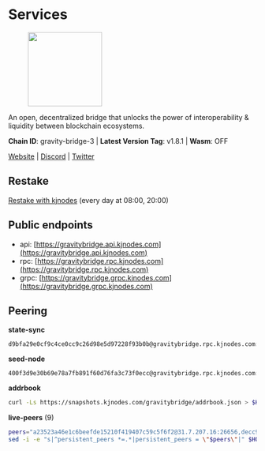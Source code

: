 # Services

<figure><img src="https://raw.githubusercontent.com/kj89/testnet_manuals/main/pingpub/logos/gravitybridge.png" width="150" alt=""><figcaption></figcaption></figure>

An open, decentralized bridge that unlocks the power of  interoperability & liquidity between blockchain ecosystems.

**Chain ID**: gravity-bridge-3 | **Latest Version Tag**: v1.8.1 | **Wasm**: OFF

[Website](https://www.gravitybridge.net) | [Discord](https://discord.gg/ARV8dTSjAk) | [Twitter](https://twitter.com/gravity_bridge)

## Restake

[Restake with kjnodes](https://restake.app/gravitybridge/gravityvaloper1nw3uavthnjwsgrrjzav2wdg9m0pw7k4fc7hvlz) (every day at 08:00, 20:00)
## Public endpoints

* api: [https://gravitybridge.api.kjnodes.com](https://gravitybridge.api.kjnodes.com)
* rpc: [https://gravitybridge.rpc.kjnodes.com](https://gravitybridge.rpc.kjnodes.com)
* grpc: [https://gravitybridge.grpc.kjnodes.com](https://gravitybridge.grpc.kjnodes.com)

## Peering

**state-sync**

```text
d9bfa29e0cf9c4ce0cc9c26d98e5d97228f93b0b@gravitybridge.rpc.kjnodes.com:26656
```

**seed-node**

```text
400f3d9e30b69e78a7fb891f60d76fa3c73f0ecc@gravitybridge.rpc.kjnodes.com:26659
```

**addrbook**
```bash
curl -Ls https://snapshots.kjnodes.com/gravitybridge/addrbook.json > $HOME/.gravity/config/addrbook.json
```

**live-peers** (9)
```bash
peers="a23523a46e1c6beefde15210f419407c59c5f6f2@31.7.207.16:26656,decc9e5b4f785a5b0b2cb6c0fe5b341ebc5d7211@136.244.112.224:26656,35aa2649d5986e9ae3aac47b5b629004c8be1748@95.217.225.212:26656,2b2548493c4653d9c4388e9cd24b670a3cfbd564@185.16.39.3:18656,d9bfa29e0cf9c4ce0cc9c26d98e5d97228f93b0b@65.109.88.38:26656,8bc91ffabd860b6b54766ac3788d7c284e45b964@174.138.30.240:26656,32ec6bad2b67212d2cde5e01554cd2d22940ce03@142.132.154.176:26656,c189b7217b037e50b3456440963f91d027a4df5a@65.108.199.222:26656,ef05d5aca4398f4b217b9bbf08729a1338c67eeb@142.132.193.186:36656"
sed -i -e "s|^persistent_peers *=.*|persistent_peers = \"$peers\"|" $HOME/.gravity/config/config.toml
```
